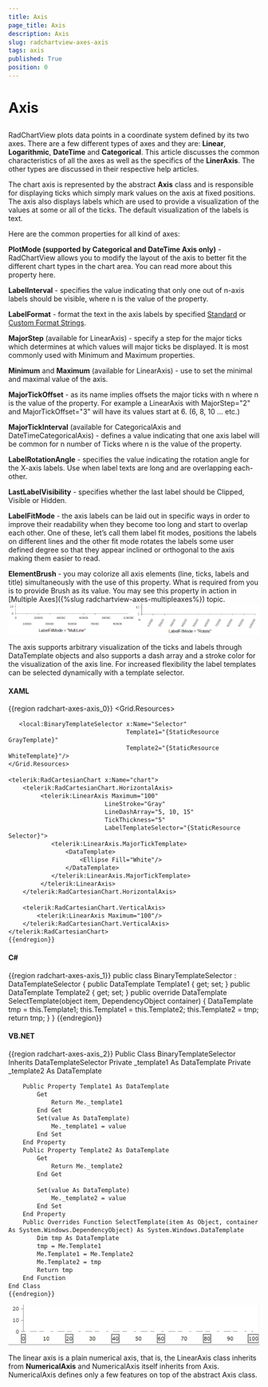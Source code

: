 ```yaml
---
title: Axis
page_title: Axis
description: Axis
slug: radchartview-axes-axis
tags: axis
published: True
position: 0
---
```


# Axis



## 

RadChartView plots data points in a coordinate system defined by its two axes.
          There are a few different types of axes and they are: __Linear__,
          __Logarithmic__, __DateTime__ and
          __Categorical__. This article discusses the common
          characteristics of all the axes as well as the specifics of the
          __LinerAxis__. The other types are
          discussed in their respective help articles.
        

The chart axis is represented by the abstract __Axis__ class
          and is responsible for displaying ticks which simply mark values on
          the axis at fixed positions. The axis also displays labels which
          are used to provide a visualization of the values at some or all
          of the ticks. The default visualization of the labels is text.
        

Here are the common properties for all kind of axes:
        

__PlotMode (supported by Categorical and DateTime Axis only)__ -
          RadChartView allows you to modify the layout of the axis to better fit the different
          chart types in the chart area. You can read more about this property here.
        

__LabelInterval__ - specifies the value indicating that only one out of n-axis
          labels should be visible, where n is the value of the property.
        

__LabelFormat__ - format the text in the axis labels by specified [ Standard](http://msdn.microsoft.com/en-us/library/az4se3k1.aspx) or [ Custom Format Strings](http://msdn.microsoft.com/en-us/library/8kb3ddd4.aspx).
        

__MajorStep__ (available for LinearAxis) - specify a step for the
          major ticks which determines at which values will major ticks be displayed.
          It is most commonly used with Minimum and Maximum properties.
        

__Minimum__ and __Maximum__ (available for
          LinearAxis) - use to set the minimal and maximal value of the axis.
        

__MajorTickOffset__ - as its name implies offsets the major ticks
          with n where n is the value of the property. For example a LinearAxis with MajorStep="2"
          and MajorTickOffset="3" will have its values start at 6. (6, 8, 10 ... etc.)
        

__MajorTickInterval__ (available for CategoricalAxis and DateTimeCategoricalAxis) -
          defines a value indicating that one axis label will be common for n number of
          Ticks where n is the value of the property.
        

__LabelRotationAngle__ -  specifies the value indicating the rotation
          angle for the X-axis labels. Use when label texts are long and are overlapping each-other.
        

__LastLabelVisibility__ - specifies whether the last label
          should be Clipped, Visible or Hidden.
        

__LabelFitMode__ - the axis labels can be laid out in specific
          ways in order to improve their readability when they become too long and start to
          overlap each other. One of these, let’s call them label fit modes, positions
          the labels on different lines and the other fit mode rotates the labels some
          user defined degree so that they appear inclined or orthogonal to the
          axis making them easier to read.
        

__ElementBrush__ - you may colorize all axis elements (line,
          ticks, labels and title) simultaneously with the use of this property. What is
          required from you is to provide Brush as its value.
          You may see this property in action in
          [Multiple Axes]({%slug radchartview-axes-multipleaxes%})
          topic.
        ![](images/radchartview-chart_axes_labelfitmode.png)

The axis supports arbitrary visualization of the ticks and labels through DataTemplate
          objects and also supports a dash array and a stroke color for the visualization of
          the axis line. For increased flexibility the label templates can be selected
          dynamically with a template selector.
        

#### __XAML__

{{region radchart-axes-axis_0}}
	<Grid.Resources>
	   <DataTemplate x:Key="GrayTemplate">
	       <Border BorderThickness="2"
	               BorderBrush="Gray">
	           <TextBlock Text="{Binding}"/>
	       </Border>
	   </DataTemplate>
	   <DataTemplate x:Key="WhiteTemplate">
	       <Border BorderThickness="2"
	               BorderBrush="White">
	           <TextBlock Text="{Binding}"/>
	       </Border>
	   </DataTemplate>
	
	   <local:BinaryTemplateSelector x:Name="Selector"
	                                 Template1="{StaticResource GrayTemplate}"
	                                 Template2="{StaticResource WhiteTemplate}"/>
	</Grid.Resources>
	
	<telerik:RadCartesianChart x:Name="chart">
	    <telerik:RadCartesianChart.HorizontalAxis>
	         <telerik:LinearAxis Maximum="100"
	                           LineStroke="Gray"
	                           LineDashArray="5, 10, 15"
	                           TickThickness="5"
	                           LabelTemplateSelector="{StaticResource Selector}">
	            <telerik:LinearAxis.MajorTickTemplate>
	                <DataTemplate>
	                    <Ellipse Fill="White"/>
	                </DataTemplate>
	            </telerik:LinearAxis.MajorTickTemplate>
	         </telerik:LinearAxis>
	    </telerik:RadCartesianChart.HorizontalAxis>
	
	    <telerik:RadCartesianChart.VerticalAxis>
	        <telerik:LinearAxis Maximum="100"/>
	    </telerik:RadCartesianChart.VerticalAxis>
	</telerik:RadCartesianChart>
	{{endregion}}



#### __C#__

{{region radchart-axes-axis_1}}
	public class BinaryTemplateSelector : DataTemplateSelector
	{
	    public DataTemplate Template1
	    {
	        get;
	        set;
	    }
	    public DataTemplate Template2
	    {
	        get;
	        set;
	    }
	    public override DataTemplate SelectTemplate(object item, DependencyObject container)
	    {
	        DataTemplate tmp = this.Template1;
	        this.Template1 = this.Template2;
	        this.Template2 = tmp;
	        return tmp;
	    }
	}
	{{endregion}}



#### __VB.NET__

{{region radchart-axes-axis_2}}
	Public Class BinaryTemplateSelector
	    Inherits DataTemplateSelector
	    Private _template1 As DataTemplate
	    Private _template2 As DataTemplate
	
	    Public Property Template1 As DataTemplate
	        Get
	            Return Me._template1
	        End Get
	        Set(value As DataTemplate)
	            Me._template1 = value
	        End Set
	    End Property
	    Public Property Template2 As DataTemplate
	        Get
	            Return Me._template2
	        End Get
	
	        Set(value As DataTemplate)
	            Me._template2 = value
	        End Set
	    End Property
	    Public Overrides Function SelectTemplate(item As Object, container As System.Windows.DependencyObject) As System.Windows.DataTemplate
	        Dim tmp As DataTemplate
	        tmp = Me.Template1
	        Me.Template1 = Me.Template2
	        Me.Template2 = tmp
	        Return tmp
	    End Function
	End Class
	{{endregion}}

![](images/radchartview-chart_axes_axisconfig.png)

The linear axis is a plain numerical axis, that is, the LinearAxis class inherits from 
          __NumericalAxis__ and NumericalAxis itself inherits from Axis. 
          NumericalAxis  defines only a few features on top of the abstract Axis class.
        
